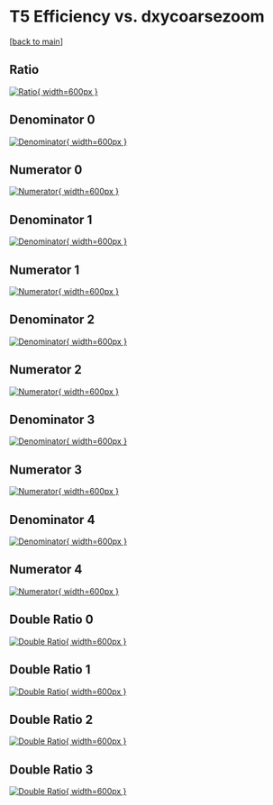 # T5 Efficiency vs. dxycoarsezoom

[[back to main](./)]



## Ratio

[![Ratio](../mtv/var/T5_xtr_211_0_eff_dxycoarsezoom.png){ width=600px }](../mtv/var/T5_xtr_211_0_eff_dxycoarsezoom.pdf)

## Denominator 0

[![Denominator](../mtv/den/T5_xtr_211_0_eff_dxycoarsezoom_den0.png){ width=600px }](../mtv/den/T5_xtr_211_0_eff_dxycoarsezoom_den0.pdf)

## Numerator 0

[![Numerator](../mtv/num/T5_xtr_211_0_eff_dxycoarsezoom_num0.png){ width=600px }](../mtv/num/T5_xtr_211_0_eff_dxycoarsezoom_num0.pdf)

## Denominator 1

[![Denominator](../mtv/den/T5_xtr_211_0_eff_dxycoarsezoom_den1.png){ width=600px }](../mtv/den/T5_xtr_211_0_eff_dxycoarsezoom_den1.pdf)

## Numerator 1

[![Numerator](../mtv/num/T5_xtr_211_0_eff_dxycoarsezoom_num1.png){ width=600px }](../mtv/num/T5_xtr_211_0_eff_dxycoarsezoom_num1.pdf)

## Denominator 2

[![Denominator](../mtv/den/T5_xtr_211_0_eff_dxycoarsezoom_den2.png){ width=600px }](../mtv/den/T5_xtr_211_0_eff_dxycoarsezoom_den2.pdf)

## Numerator 2

[![Numerator](../mtv/num/T5_xtr_211_0_eff_dxycoarsezoom_num2.png){ width=600px }](../mtv/num/T5_xtr_211_0_eff_dxycoarsezoom_num2.pdf)

## Denominator 3

[![Denominator](../mtv/den/T5_xtr_211_0_eff_dxycoarsezoom_den3.png){ width=600px }](../mtv/den/T5_xtr_211_0_eff_dxycoarsezoom_den3.pdf)

## Numerator 3

[![Numerator](../mtv/num/T5_xtr_211_0_eff_dxycoarsezoom_num3.png){ width=600px }](../mtv/num/T5_xtr_211_0_eff_dxycoarsezoom_num3.pdf)

## Denominator 4

[![Denominator](../mtv/den/T5_xtr_211_0_eff_dxycoarsezoom_den4.png){ width=600px }](../mtv/den/T5_xtr_211_0_eff_dxycoarsezoom_den4.pdf)

## Numerator 4

[![Numerator](../mtv/num/T5_xtr_211_0_eff_dxycoarsezoom_num4.png){ width=600px }](../mtv/num/T5_xtr_211_0_eff_dxycoarsezoom_num4.pdf)

## Double Ratio 0

[![Double Ratio](../mtv/ratio/T5_xtr_211_0_eff_dxycoarsezoom_ratio0.png){ width=600px }](../mtv/ratio/T5_xtr_211_0_eff_dxycoarsezoom_ratio0.pdf)

## Double Ratio 1

[![Double Ratio](../mtv/ratio/T5_xtr_211_0_eff_dxycoarsezoom_ratio1.png){ width=600px }](../mtv/ratio/T5_xtr_211_0_eff_dxycoarsezoom_ratio1.pdf)

## Double Ratio 2

[![Double Ratio](../mtv/ratio/T5_xtr_211_0_eff_dxycoarsezoom_ratio2.png){ width=600px }](../mtv/ratio/T5_xtr_211_0_eff_dxycoarsezoom_ratio2.pdf)

## Double Ratio 3

[![Double Ratio](../mtv/ratio/T5_xtr_211_0_eff_dxycoarsezoom_ratio3.png){ width=600px }](../mtv/ratio/T5_xtr_211_0_eff_dxycoarsezoom_ratio3.pdf)

